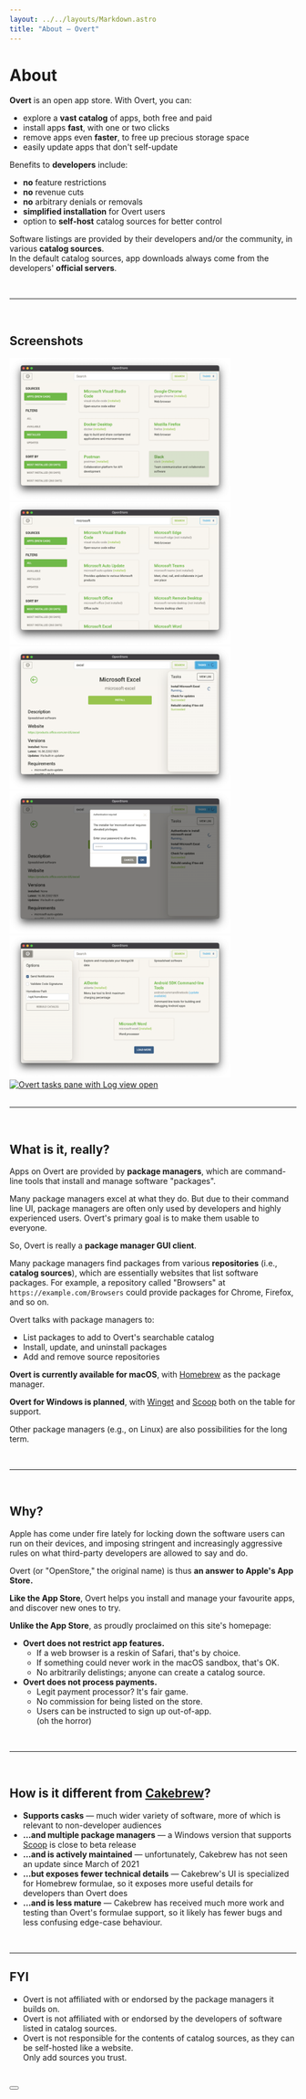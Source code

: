 ```yaml
---
layout: ../../layouts/Markdown.astro
title: "About – Overt"
---
```


# About

**Overt** is an open app store. With Overt, you can:

- explore a **vast catalog** of apps, both free and paid
- install apps **fast**, with one or two clicks
- remove apps even **faster**, to free up precious storage space
- easily update apps that don't self-update

Benefits to **developers** include:

- **no** feature restrictions
- **no** revenue cuts
- **no** arbitrary denials or removals
- **simplified installation** for Overt users
- option to **self-host** catalog sources for better control

Software listings are provided by their developers and/or the community, in various **catalog sources**.  
In the default catalog sources, app downloads always come from the developers' **official servers**.

<br/>

---

<br/>

## Screenshots

<script is:inline>
  function lightbox(img) {
    document.querySelector('#lightbox img').src = img.src;
  }
</script>

<div class="screenshots d-flex flex-wrap justify-content-center my-4">
  <a data-bs-toggle="modal" href="#lightbox" onclick="lightbox(event.target)">
    <img
      src="/images/screenshot-0.png"
      alt="Browsing installed apps"
    />
  </a>
  <a data-bs-toggle="modal" href="#lightbox" onclick="lightbox(event.target)">
    <img
      src="/images/screenshot-1.png"
      alt="Searching for apps, search term is &quot;note&quot;"
    />
  </a>
  <a data-bs-toggle="modal" href="#lightbox" onclick="lightbox(event.target)">
    <img
      src="/images/screenshot-2.png"
      alt="Viewing app details for Google Chrome; action button reads &quot;Install&quot;"
    />
  </a>
  <a data-bs-toggle="modal" href="#lightbox" onclick="lightbox(event.target)">
    <img
      src="/images/screenshot-3.png"
      alt="Viewing details for UTM, an installed app; action buttons read &quot;Launch&quot;, &quot;Update&quot; and &quot;Uninstall&quot;"
    />
  </a>
  <a data-bs-toggle="modal" href="#lightbox" onclick="lightbox(event.target)">
    <img
      src="/images/screenshot-4.png"
      height="568"
      alt="Overt settings pane"
    />
  </a>
  <a data-bs-toggle="modal" href="#lightbox" onclick="lightbox(event.target)">
    <img
      src="/images/screenshot-5.png"
      alt="Overt tasks pane with Log view open"
    />
  </a>
</div>

<br/>

---

<br/>

<a id="technical" class="visbility-hidden" aria-hidden="true"></a>

## What is it, **really**?

Apps on Overt are provided by **package managers**, which are command-line tools that install and manage software "packages".

Many package managers excel at what they do. But due to their command line UI, package managers are often only used by developers and highly experienced users. Overt's primary goal is to make them usable to everyone.

So, Overt is really a **package manager GUI client**.

Many package managers find packages from various **repositories** <span class="text-muted">(i.e., **catalog sources**)</span>, which are essentially websites that list software packages.
For example, a repository called "Browsers" at `https://example.com/Browsers` could provide packages for Chrome, Firefox, and so on.

Overt talks with package managers to:

- List packages to add to Overt's searchable catalog
- Install, update, and uninstall packages
- Add and remove source repositories

**Overt is currently available for macOS**, with [Homebrew](/package-managers/homebrew) as the package manager.

**Overt for Windows is planned**, with [Winget](https://github.com/microsoft/winget-cli) and [Scoop](https://scoop.sh) both on the table for support.

Other package managers (e.g., on Linux) are also possibilities for the long term.

<br/>

---

<br/>

## Why?

Apple has come under fire lately for locking down the software users can run on their devices, and imposing stringent and increasingly aggressive rules on what third-party developers are allowed to say and do.

<!-- I believe the backlash is justified. It's one thing for Apple to protect their customers, but it's another entirely to hold some of the policies they do, and—perhaps worse—enforce them inconsistently. Run a [web search for "apple antitrust"](https://www.google.com/search?q=apple+antitrust) if you'd like some examples. -->

Overt <span class="text-muted">(or "OpenStore," the original name)</span> is thus **an answer to Apple's App Store.**

**Like the App Store**, Overt helps you install and manage your favourite apps, and discover new ones to try.

**Unlike the App Store**, as proudly proclaimed on this site's homepage:

- **Overt does not restrict app features.**
  - If a web browser is a reskin of Safari, that's by choice.
  - If something could never work in the macOS sandbox, that's OK.
  - No arbitrarily delistings; anyone can create a catalog source.
  <!-- ("[won't someone think of the children?!](https://en.wikipedia.org/wiki/Censorship_by_Apple#App_Store)")
      <span class="text-muted">(Overt isn't for phones, of course, but [F-Droid](https://f-droid.org/) exists ;)</span> -->
- **Overt does not process payments.**
  - Legit payment processor? It's fair game.
  - No commission for being listed on the store.
    <!-- <span class="text-muted">(and you won't get special treatment just for being Amazon, etc.)</span> -->
  - Users can be instructed to sign up out-of-app.  
    <span class="text-muted">(oh the horror)</span>

<!-- I only <span class="text-muted">(somewhat cautiously)</span> continue to use macOS because it's still technically an open platform. You can still use software distrubuted outside of Apple's controlled environment, and you can still modify your system <span class="text-muted">(regardless of how annoying it can be)</span>.

It is this openness, however small, that allows Overt to exist. While I'm delighted this is so, I'm also very nervous about what Apple might do to macOS should a viable competitor to their App Store truly take off. It would be a final test of conscience, I suppose. -->

<br/>

---

<br/>

## How is it different from [Cakebrew](https://www.cakebrew.com/)?

- **Supports casks** — much wider variety of software, more of which is relevant to non-developer audiences
- **…and multiple package managers** — a Windows version that supports [Scoop](/package-managers/scoop) is close to beta release
- **…and is actively maintained** — unfortunately, Cakebrew has not seen an update since March of 2021
- **…but exposes fewer technical details** — Cakebrew's UI is specialized for Homebrew formulae, so it exposes more useful details for developers than Overt does
- **…and is less mature** — Cakebrew has received much more work and testing than Overt's formulae support, so it likely has fewer bugs and less confusing edge-case behaviour.

<br/>

---

<h2 class="h5" id="fyi">FYI</h2>

<ul class="small">
<li>Overt is not affiliated with or endorsed by the package managers it builds on.</li>
<li>Overt is not affiliated with or endorsed by the developers of software listed in catalog sources.</li>
<li>Overt is not responsible for the contents of catalog sources, as they can be self-hosted like a website.<br/>
Only add sources you trust.</li>
</ul>

<br/>

<div class="modal fade" id="lightbox" tabindex="-1" aria-hidden="true">
  <div class="modal-dialog modal-fullscreen-xl-down modal-xl">
    <div class="modal-content">
      <div class="modal-header">
        <button type="button" class="btn-close" data-bs-dismiss="modal" aria-label="Close"></button>
      </div>
      <img class="modal-body" />
    </div>
  </div>

<style>
  .screenshots :is(a, img) {
    max-height: 250px;
  }
  #lightbox img {
    max-height: 85vh;
  }
  .screenshots img, #lightbox img {
    object-fit: contain;
  }

  .disclaimer,
  .disclaimer > li {
    font-size: calc(0.9 * var(--bs-body-font-size));
  }
</style>
